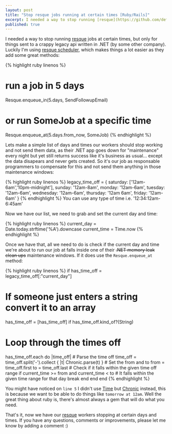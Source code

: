 ```yaml
---
layout: post
title: "Stop resque jobs running at certain times [Ruby/Rails]"
excerpt: I needed a way to stop running [resque](https://github.com/defunkt/resque) jobs at certain times, but only for things sent to a crappy legacy api written in .NET (by some other company).
published: true
---
```


I needed a way to stop running [resque](https://github.com/defunkt/resque) jobs at certain times, but only for things sent to a crappy legacy
api written in .NET (by some other company). Luckily I'm using [resque scheduler](https://github.com/bvandenbos/resque-scheduler),
which makes things a lot easier as they add some great methods:

{% highlight ruby linenos %}
# run a job in 5 days
Resque.enqueue_in(5.days, SendFollowupEmail)
# or run SomeJob at a specific time
Resque.enqueue_at(5.days.from_now, SomeJob)
{% endhighlight %}

Lets make a simple list of days and times our workers should stop working and not send them data, as their .NET app goes down for "maintenance" every night but yet still returns success like it's business as usual...
except the data disapears and never gets created.  So it's our job as responsable programmers to compensate for this and not send them anything in those maintenance windows:

{% highlight ruby linenos %}
legacy_time_off = {
  saturday:  ['12am-6am','10pm-midnight'],
  sunday:    '12am-8am',
  monday:    '12am-6am',
  tuesday:   '12am-6am',
  wednesday: '12am-6am',
  thursday:  '12am 6am',
  friday:    '12am-6am'
}
{% endhighlight %}
<span class='small'>You can use any type of time i.e. '12:34:12am-6:45am'</span>

Now we have our list, we need to grab and set the current day and time:

{% highlight ruby linenos %}
current_day  = Date.today.strftime('%A').downcase
current_time = Time.now
{% endhighlight %}

Once we have that, all we need to do is check if the current day and time we're about to run our job at falls inside one
of their <s>.NET memory leak clean ups</s> maintenance windows.  If it does use the `Resque.enqueue_at` method:

{% highlight ruby linenos %}
if has_time_off = legacy_time_off[:"current_day"]
  # If someone just enters a string convert it to an array
  has_time_off = [has_time_off] if has_time_off.kind_of?(String)
  # Loop through the times off
  has_time_off.each do |time_off|
    # Parse the time off
    time_off = time_off.split('-').collect { |t| Chronic.parse(t) }
    # Set the from and to
    from = time_off.first
    to   = time_off.last
    # Check if it falls within the given time off range
    if current_time >= from and current_time < to
      # It falls within the given time range for that day
      break
    end
  end
end
{% endhighlight %}

You might have noticed on `line 5` I didn't use [Time](http://ruby-doc.org/core-1.9.3/Time.html) but
[Chronic](https://github.com/mojombo/chronic) instead, this is because we want to be able to do things like `tomorrow at 12am`.  Well the great thing about ruby is,
there's almost always a gem that will do what you need.

That's it, now we have our [resque](https://github.com/defunkt/resque) workers stopping at certain days and times.
If you have any questions, comments or improvements, please let me know by adding a comment :)